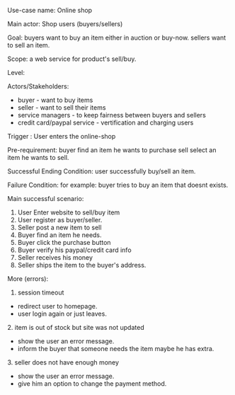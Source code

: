 Use-case name:
Online shop

Main actor:
Shop users (buyers/sellers)

Goal:
buyers want to buy an item either in auction or buy-now.
sellers want to sell an item.

Scope:
a web service for product's sell/buy.

Level:


Actors/Stakeholders:

<ul>
<li>buyer - want to buy items</li>
<li>seller - want to sell their items</li>
<li>service managers - to keep fairness between buyers and sellers</li>
<li>credit card/paypal service - vertification and charging users</li>
</ul>

Trigger :
User enters the online-shop

Pre-requirement:
buyer find an item he wants to purchase
sell select an item he wants to sell.

Successful Ending Condition:
user successfully buy/sell an item.

Failure Condition:
for example: buyer tries to buy an item that doesnt exists.

Main successful scenario:
1. User Enter website to sell/buy item
2. User register as buyer/seller.
3. Seller post a new item to sell
4. Buyer find an item he needs.
5. Buyer click the purchase button
6. Buyer verify his paypal/credit card info
7. Seller receives his money
8. Seller ships the item to the buyer's address.

More (errors):

1. session timeout
<ul>
<li>redirect user to homepage.</li>
<li>user login again or just leaves.</li>
</ul>
2. item is out of stock but site was not updated
<ul>
<li>show the user an error message.</li>
<li>inform the buyer that someone needs the item maybe he has extra.</li>
</ul>
3. seller does not have enough money
<ul>
<li>show the user an error message.</li>
<li>give him an option to change the payment method.</li>
</ul>